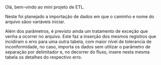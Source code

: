 Olá, bem-vindo ao mini projeto de ETL.

Neste foi planejado a importação de dados em que o caminho e nome do arquivo sãoo variáveis iniciar.

Além dos parâmetros, é previsto ainda um tratamento de exceção que venha a ocorrer no arquivo. 
Este faz a inserção dos mesmos registros que incidiram o erro para uma outra tabela, com maior nível de tolerancia de inconformidade, 
no caso, importa os dados sem utilizar o parâmetro de separação por delimitador e, no decorrer do fluxo, insere nesta mesma tabela os detalhes do respectivo erro.


